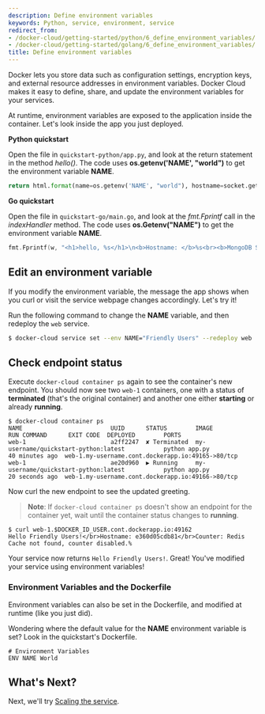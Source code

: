 ```yaml
---
description: Define environment variables
keywords: Python, service, environment, service
redirect_from:
- /docker-cloud/getting-started/python/6_define_environment_variables/
- /docker-cloud/getting-started/golang/6_define_environment_variables/
title: Define environment variables
---
```


Docker lets you store data such as configuration settings, encryption keys, and external resource addresses in environment variables. Docker Cloud makes it easy to define, share, and update the environment variables for your services.

At runtime, environment variables are exposed to the application inside the container. Let's look inside the app you just deployed.

**Python quickstart**

Open the file in `quickstart-python/app.py`, and look at the return statement in the method *hello()*. The code uses **os.getenv('NAME', "world")** to get the environment variable
**NAME**.

```python
return html.format(name=os.getenv('NAME', "world"), hostname=socket.gethostname(), visits=visits)
```

**Go quickstart**

Open the file in `quickstart-go/main.go`, and look at the *fmt.Fprintf* call in the *indexHandler* method. The code uses **os.Getenv("NAME")** to get the environment variable **NAME**.

```go
fmt.Fprintf(w, "<h1>hello, %s</h1>\n<b>Hostname: </b>%s<br><b>MongoDB Status: </b>%s", os.Getenv("NAME"), hostname, mongostatus)
```

## Edit an environment variable

If you modify the environment variable, the message the app shows when you curl or visit the service webpage changes accordingly. Let's try it!

Run the following command to change the **NAME** variable, and then redeploy the `web` service.

```bash
$ docker-cloud service set --env NAME="Friendly Users" --redeploy web
```

## Check endpoint status

Execute `docker-cloud container ps` again to see the container's new endpoint.
You should now see two `web-1` containers, one with a status of **terminated**
(that's the original container) and another one either **starting** or already
**running**.

```none
$ docker-cloud container ps
NAME                         UUID      STATUS        IMAGE                                          RUN COMMAND      EXIT CODE  DEPLOYED        PORTS
web-1                        a2ff2247  ✘ Terminated  my-username/quickstart-python:latest           python app.py               40 minutes ago  web-1.my-username.cont.dockerapp.io:49165->80/tcp
web-1                        ae20d960  ▶ Running     my-username/quickstart-python:latest           python app.py               20 seconds ago  web-1.my-username.cont.dockerapp.io:49166->80/tcp
```

Now curl the new endpoint to see the updated greeting.

> **Note**: If `docker-cloud container ps` doesn't show an endpoint for the container yet, wait until the container status changes to **running**.

```none
$ curl web-1.$DOCKER_ID_USER.cont.dockerapp.io:49162
Hello Friendly Users!</br>Hostname: e360d05cdb81</br>Counter: Redis Cache not found, counter disabled.%
```

Your service now returns `Hello Friendly Users!`. Great! You've modified your service using environment variables!

### Environment Variables and the Dockerfile

Environment variables can also be set in the Dockerfile, and modified at runtime
(like you just did).

Wondering where the default value for the **NAME** environment variable is set?
Look in the quickstart's Dockerfile.

```none
# Environment Variables
ENV NAME World
```

## What's Next?

Next, we'll try [Scaling the service](7_scale_the_service.md).
